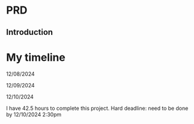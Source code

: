 # PRD

## Introduction










# My timeline
12/08/2024


12/09/2024


12/10/2024

I have 42.5 hours to complete this project.
Hard deadline: need to be done by 12/10/2024 2:30pm